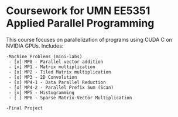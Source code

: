 # Coursework for UMN EE5351 Applied Parallel Programming
This course focuses on parallelization of programs using CUDA C on NVIDIA GPUs.
Includes:

    -Machine Problems (mini-labs)
     - [x] MP0 - Parallel vector addition
     - [x] MP1 - Matrix multiplication
     - [x] MP2 - Tiled Matrix multiplication
     - [x] MP3 - 2D Convolution
	 - [x] MP4-1 - Data Parallel Reduction
	 - [x] MP4-2 - Parallel Prefix Sum (Scan)
	 - [x] MP5 - Histogramming
     - [ ] MP6 - Sparse Matrix-Vector Multiplication

    -Final Project
